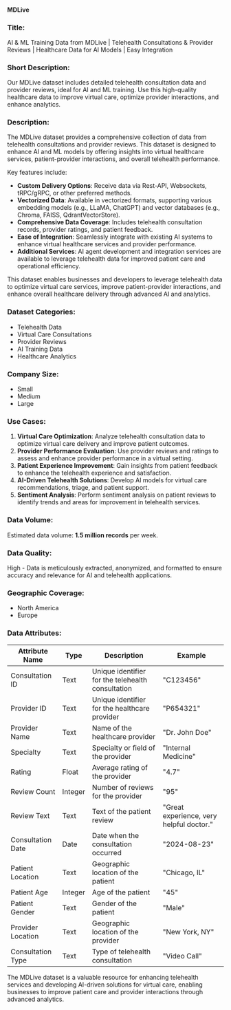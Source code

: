 #### MDLive

### Title:
AI & ML Training Data from MDLive | Telehealth Consultations & Provider Reviews | Healthcare Data for AI Models | Easy Integration

### Short Description:
Our MDLive dataset includes detailed telehealth consultation data and provider reviews, ideal for AI and ML training. Use this high-quality healthcare data to improve virtual care, optimize provider interactions, and enhance analytics.

### Description:
The MDLive dataset provides a comprehensive collection of data from telehealth consultations and provider reviews. This dataset is designed to enhance AI and ML models by offering insights into virtual healthcare services, patient-provider interactions, and overall telehealth performance.

Key features include:
- **Custom Delivery Options**: Receive data via Rest-API, Websockets, tRPC/gRPC, or other preferred methods.
- **Vectorized Data**: Available in vectorized formats, supporting various embedding models (e.g., LLaMA, ChatGPT) and vector databases (e.g., Chroma, FAISS, QdrantVectorStore).
- **Comprehensive Data Coverage**: Includes telehealth consultation records, provider ratings, and patient feedback.
- **Ease of Integration**: Seamlessly integrate with existing AI systems to enhance virtual healthcare services and provider performance.
- **Additional Services**: AI agent development and integration services are available to leverage telehealth data for improved patient care and operational efficiency.

This dataset enables businesses and developers to leverage telehealth data to optimize virtual care services, improve patient-provider interactions, and enhance overall healthcare delivery through advanced AI and analytics.

### Dataset Categories:
- Telehealth Data
- Virtual Care Consultations
- Provider Reviews
- AI Training Data
- Healthcare Analytics

### Company Size:
- Small
- Medium
- Large

### Use Cases:
1. **Virtual Care Optimization**: Analyze telehealth consultation data to optimize virtual care delivery and improve patient outcomes.
2. **Provider Performance Evaluation**: Use provider reviews and ratings to assess and enhance provider performance in a virtual setting.
3. **Patient Experience Improvement**: Gain insights from patient feedback to enhance the telehealth experience and satisfaction.
4. **AI-Driven Telehealth Solutions**: Develop AI models for virtual care recommendations, triage, and patient support.
5. **Sentiment Analysis**: Perform sentiment analysis on patient reviews to identify trends and areas for improvement in telehealth services.

### Data Volume:
Estimated data volume: **1.5 million records** per week.

### Data Quality:
High - Data is meticulously extracted, anonymized, and formatted to ensure accuracy and relevance for AI and telehealth applications.

### Geographic Coverage:
- North America
- Europe

### Data Attributes:

| Attribute Name            | Type    | Description                                                | Example                                         |
|---------------------------|---------|------------------------------------------------------------|-------------------------------------------------|
| Consultation ID           | Text    | Unique identifier for the telehealth consultation         | "C123456"                                       |
| Provider ID               | Text    | Unique identifier for the healthcare provider             | "P654321"                                       |
| Provider Name             | Text    | Name of the healthcare provider                           | "Dr. John Doe"                                  |
| Specialty                 | Text    | Specialty or field of the provider                        | "Internal Medicine"                            |
| Rating                    | Float   | Average rating of the provider                            | "4.7"                                           |
| Review Count              | Integer | Number of reviews for the provider                        | "95"                                            |
| Review Text               | Text    | Text of the patient review                                | "Great experience, very helpful doctor."        |
| Consultation Date         | Date    | Date when the consultation occurred                       | "2024-08-23"                                    |
| Patient Location          | Text    | Geographic location of the patient                        | "Chicago, IL"                                   |
| Patient Age               | Integer | Age of the patient                                        | "45"                                            |
| Patient Gender            | Text    | Gender of the patient                                     | "Male"                                          |
| Provider Location         | Text    | Geographic location of the provider                       | "New York, NY"                                  |
| Consultation Type         | Text    | Type of telehealth consultation                           | "Video Call"                                    |

The MDLive dataset is a valuable resource for enhancing telehealth services and developing AI-driven solutions for virtual care, enabling businesses to improve patient care and provider interactions through advanced analytics.